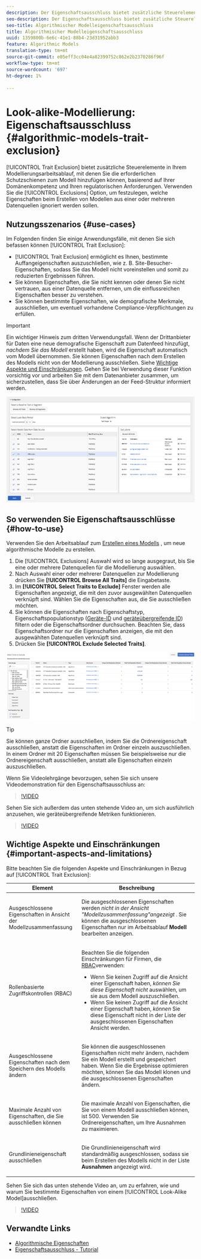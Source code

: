 ```yaml
---
description: Der Eigenschaftsausschluss bietet zusätzliche Steuerelemente in Ihrem Modellarbeitsablauf, mit denen Sie die erforderlichen Schutzleisten zum Modell hinzufügen können, basierend auf Ihrer Domänenkompetenz und Ihren regulatorischen Anforderungen. Verwenden Sie die Option "Ausnahmen", um festzulegen, welche Eigenschaften beim Erstellen von Modellen aus einer oder mehreren Datenquellen ignoriert werden sollen.
seo-description: Der Eigenschaftsausschluss bietet zusätzliche Steuerelemente in Ihrem Modellarbeitsablauf, mit denen Sie die erforderlichen Schutzleisten zum Modell hinzufügen können, basierend auf Ihrer Domänenkompetenz und Ihren regulatorischen Anforderungen. Verwenden Sie die Option "Ausnahmen", um festzulegen, welche Eigenschaften beim Erstellen von Modellen aus einer oder mehreren Datenquellen ignoriert werden sollen.
seo-title: Algorithmischer Modelleigenschaftsausschluss
title: Algorithmischer Modelleigenschaftsausschluss
uuid: 1359800b-6e6c-41e1-88b4-23d31952abb3
feature: Algorithmic Models
translation-type: tm+mt
source-git-commit: e05eff3cc04e4a82399752c862e2b2370286f96f
workflow-type: tm+mt
source-wordcount: '697'
ht-degree: 1%

---
```



# Look-alike-Modellierung: Eigenschaftsausschluss {#algorithmic-models-trait-exclusion}

[!UICONTROL Trait Exclusion] bietet zusätzliche Steuerelemente in Ihrem Modellierungsarbeitsablauf, mit denen Sie die erforderlichen Schutzschienen zum Modell hinzufügen können, basierend auf Ihrer Domänenkompetenz und Ihren regulatorischen Anforderungen. Verwenden Sie die [!UICONTROL Exclusions] Option, um festzulegen, welche Eigenschaften beim Erstellen von Modellen aus einer oder mehreren Datenquellen ignoriert werden sollen.

## Nutzungsszenarios {#use-cases}

Im Folgenden finden Sie einige Anwendungsfälle, mit denen Sie sich befassen können [!UICONTROL Trait Exclusion]:

* [!UICONTROL Trait Exclusion] ermöglicht es Ihnen, bestimmte Auffangeigenschaften auszuschließen, wie z. B. Site-Besucher-Eigenschaften, sodass Sie das Modell nicht voreinstellen und somit zu reduzierten Ergebnissen führen.
* Sie können Eigenschaften, die Sie nicht kennen oder denen Sie nicht vertrauen, aus einer Datenquelle entfernen, um die einflussreichen Eigenschaften besser zu verstehen.
* Sie können bestimmte Eigenschaften, wie demografische Merkmale, ausschließen, um eventuell vorhandene Compliance-Verpflichtungen zu erfüllen.

>[!IMPORTANT]
>
>Ein wichtiger Hinweis zum dritten Verwendungsfall. Wenn der Drittanbieter für Daten eine neue demografische Eigenschaft zum Datenfeed hinzufügt, *nachdem Sie das Modell* erstellt haben, wird die Eigenschaft automatisch vom Modell übernommen. Sie können Eigenschaften nach dem Erstellen des Modells nicht von der Modellierung ausschließen. Siehe [Wichtige Aspekte und Einschränkungen](../../features/algorithmic-models/trait-exclusion-algo-models.md#important-aspects-and-limitations). Gehen Sie bei Verwendung dieser Funktion vorsichtig vor und arbeiten Sie mit dem Datenanbieter zusammen, um sicherzustellen, dass Sie über Änderungen an der Feed-Struktur informiert werden.

![](assets/lam_exclude_traits.png)

## So verwenden Sie Eigenschaftsausschlüsse {#how-to-use}

Verwenden Sie den Arbeitsablauf zum [Erstellen eines Modells](../../features/algorithmic-models/create-model.md#build-model) , um neue algorithmische Modelle zu erstellen.

1. Die [!UICONTROL Exclusions] Auswahl wird so lange ausgegraut, bis Sie eine oder mehrere Datenquellen für die Modellierung auswählen.
2. Nach Auswahl einer oder mehrerer Datenquellen zur Modellierung drücken Sie **[!UICONTROL Browse All Traits]** die Eingabetaste.
3. Im **[!UICONTROL Select Traits to Exclude]** Fenster werden alle Eigenschaften angezeigt, die mit den zuvor ausgewählten Datenquellen verknüpft sind. Wählen Sie die Eigenschaften aus, die Sie ausschließen möchten.
4. Sie können die Eigenschaften nach Eigenschaftstyp, Eigenschaftspopulationstyp ([Geräte-ID](../../reference/ids-in-aam.md) und [geräteübergreifende ID](../../reference/ids-in-aam.md)) filtern oder die Eigenschaftsordner durchsuchen. Beachten Sie, dass Eigenschaftsordner nur die Eigenschaften anzeigen, die mit den ausgewählten Datenquellen verknüpft sind.
5. Drücken Sie **[!UICONTROL Exclude Selected Traits]**.

![Eigenschaftenausschlüsse](assets/trait-exclusions-browse-traits.png)

>[!TIP]
>
>Sie können ganze Ordner ausschließen, indem Sie die Ordnereigenschaft ausschließen, anstatt die Eigenschaften im Ordner einzeln auszuschließen. In einem Ordner mit 20 Eigenschaften müssen Sie beispielsweise nur die Ordnereigenschaft ausschließen, anstatt alle Eigenschaften einzeln auszuschließen.

Wenn Sie Videolehrgänge bevorzugen, sehen Sie sich unsere Videodemonstration für den Eigenschaftsausschluss an:

>[!VIDEO](https://video.tv.adobe.com/v/25569/?quality=12)

Sehen Sie sich außerdem das unten stehende Video an, um sich ausführlich anzusehen, wie geräteübergreifende Metriken funktionieren.

>[!VIDEO](https://docs.adobe.com/content/help/en/audience-manager-learn/tutorials/build-and-manage-audiences/profile-merge/understanding-cross-device-metrics-in-audience-manager.html)

## Wichtige Aspekte und Einschränkungen {#important-aspects-and-limitations}

Bitte beachten Sie die folgenden Aspekte und Einschränkungen in Bezug auf [!UICONTROL Trait Exclusion]:

<table id="table_BA5C3545BC9E4717BD567B00C803AA53"> 
 <thead> 
  <tr> 
   <th colname="col1" class="entry"> Element </th> 
   <th colname="col2" class="entry"> Beschreibung </th>
  </tr> 
 </thead>
 <tbody> 
  <tr> 
   <td colname="col1"> <p>Ausgeschlossene Eigenschaften in Ansicht der Modellzusammenfassung </p> </td>
   <td colname="col2"> <p>Die ausgeschlossenen Eigenschaften werden <i>nicht in der Ansicht "Modellzusammenfassung"angezeigt</i> . Sie können die ausgeschlossenen Eigenschaften nur im Arbeitsablauf <b><span class="uicontrol"> Modell</span></b> bearbeiten anzeigen. </p> </td>
  </tr> 
  <tr> 
   <td colname="col1"> <p>Rollenbasierte Zugriffskontrollen (RBAC) </p> </td>
   <td colname="col2"> <p>Beachten Sie die folgenden Einschränkungen für Firmen, die <a href="../../features/administration/administration-overview.md#administration"> RBAC</a>verwenden: </p> <p>
     <ul id="ul_38A4056C235B428C822EA4A353893786"> 
      <li id="li_2624FB35581F4807B8530910D63FFDBF">Wenn Sie keinen Zugriff auf die Ansicht einer Eigenschaft haben, <i>können Sie diese Eigenschaft nicht</i> auswählen, um sie aus dem Modell auszuschließen. </li>
      <li id="li_3FD7A12AAAA8462EA84A760C05F20379">Wenn Sie keinen Zugriff auf die Ansicht einer Eigenschaft haben, <i>können</i> Sie diese Eigenschaft nicht in der Liste der ausgeschlossenen Eigenschaften Ansicht werden. </li>
     </ul> </p> </td>
  </tr> 
  <tr> 
   <td colname="col1"> <p>Ausgeschlossene Eigenschaften nach dem Speichern des Modells ändern </p> </td>
   <td colname="col2"> <p>Sie können die ausgeschlossenen Eigenschaften nicht mehr ändern, nachdem Sie ein Modell erstellt und gespeichert haben. Wenn Sie die Ergebnisse optimieren möchten, können Sie das Modell klonen und die ausgeschlossenen Eigenschaften ändern. </p> </td>
  </tr> 
  <tr> 
   <td colname="col1"> <p>Maximale Anzahl von Eigenschaften, die Sie ausschließen können </p> </td>
   <td colname="col2"> <p>Die maximale Anzahl von Eigenschaften, die Sie von einem Modell ausschließen können, ist 500. Verwenden Sie Ordnereigenschaften, um Ihre Ausnahmen zu maximieren. </p> </td>
  </tr> 
  <tr> 
   <td colname="col1"> <p>Grundlinieneigenschaft ausschließen </p> </td>
   <td colname="col2"> <p>Die Grundlinieneigenschaft wird standardmäßig ausgeschlossen, sodass sie beim Erstellen des Modells nicht in der Liste <b><span class="uicontrol"> Ausnahmen</span></b> angezeigt wird. </p> </td>
  </tr>
 </tbody>
</table>

Sehen Sie sich das unten stehende Video an, um zu erfahren, wie und warum Sie bestimmte Eigenschaften von einem [!UICONTROL Look-Alike Model]ausschließen.

>[!VIDEO](https://video.tv.adobe.com/v/25569/)

## Verwandte Links

* [Algorithmische Eigenschaften](/help/using/features/algorithmic-models/understanding-models.md)
* [Eigenschaftsausschluss - Tutorial](https://helpx.adobe.com/audience-manager/kt/using/excluding-traits-look-alike-model-feature-video-use.html)